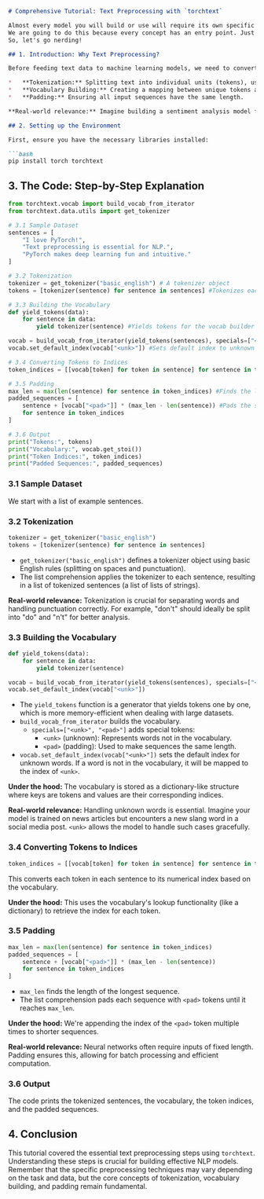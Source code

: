 ```markdown
# Comprehensive Tutorial: Text Preprocessing with `torchtext`

Almost every model you will build or use will require its own specific text preprocessing flow. It is not very viable to try and find a one-size-fits-all solution to this. So, why are we going over this tutorial which tries to go over everything in a broad sense?
We are going to do this because every concept has an entry point. Just as studying the fundamentals of very basic models like linear regression can help you understand more advanced topics like deep learning, studying the fundamentals of text preprocessing and practicing on very simple datasets will help you understand further, more advanced concepts and workflows.
So, let's go nerding!

## 1. Introduction: Why Text Preprocessing?

Before feeding text data to machine learning models, we need to convert it into a numerical format that the models can understand. This process is called text preprocessing. It typically involves:

*   **Tokenization:** Splitting text into individual units (tokens), usually words or subwords.
*   **Vocabulary Building:** Creating a mapping between unique tokens and numerical indices.
*   **Padding:** Ensuring all input sequences have the same length.

**Real-world relevance:** Imagine building a sentiment analysis model for customer reviews. The raw text reviews ("This product is great!", "Terrible experience.") need to be transformed into numerical representations before the model can learn patterns and classify sentiment.

## 2. Setting up the Environment

First, ensure you have the necessary libraries installed:

```bash
pip install torch torchtext
```

## 3. The Code: Step-by-Step Explanation

```python
from torchtext.vocab import build_vocab_from_iterator
from torchtext.data.utils import get_tokenizer

# 3.1 Sample Dataset
sentences = [
    "I love PyTorch!",
    "Text preprocessing is essential for NLP.",
    "PyTorch makes deep learning fun and intuitive."
]

# 3.2 Tokenization
tokenizer = get_tokenizer("basic_english") # A tokenizer object
tokens = [tokenizer(sentence) for sentence in sentences] #Tokenizes each sentence

# 3.3 Building the Vocabulary
def yield_tokens(data):
    for sentence in data:
        yield tokenizer(sentence) #Yields tokens for the vocab builder

vocab = build_vocab_from_iterator(yield_tokens(sentences), specials=["<unk>", "<pad>"]) #Creates vocab object
vocab.set_default_index(vocab["<unk>"]) #Sets default index to unknown token

# 3.4 Converting Tokens to Indices
token_indices = [[vocab[token] for token in sentence] for sentence in tokens] #Converts tokens to indices

# 3.5 Padding
max_len = max(len(sentence) for sentence in token_indices) #Finds the length of the longest sentence
padded_sequences = [
    sentence + [vocab["<pad>"]] * (max_len - len(sentence)) #Pads the sentences with padding token
    for sentence in token_indices
]

# 3.6 Output
print("Tokens:", tokens)
print("Vocabulary:", vocab.get_stoi())
print("Token Indices:", token_indices)
print("Padded Sequences:", padded_sequences)
```

### 3.1 Sample Dataset

We start with a list of example sentences.

### 3.2 Tokenization

```python
tokenizer = get_tokenizer("basic_english")
tokens = [tokenizer(sentence) for sentence in sentences]
```

*   `get_tokenizer("basic_english")` defines a tokenizer object using basic English rules (splitting on spaces and punctuation).
*   The list comprehension applies the tokenizer to each sentence, resulting in a list of tokenized sentences (a list of lists of strings).

**Real-world relevance:** Tokenization is crucial for separating words and handling punctuation correctly. For example, "don't" should ideally be split into "do" and "n't" for better analysis.

### 3.3 Building the Vocabulary

```python
def yield_tokens(data):
    for sentence in data:
        yield tokenizer(sentence)

vocab = build_vocab_from_iterator(yield_tokens(sentences), specials=["<unk>", "<pad>"])
vocab.set_default_index(vocab["<unk>"])
```

*   The `yield_tokens` function is a generator that yields tokens one by one, which is more memory-efficient when dealing with large datasets.
*   `build_vocab_from_iterator` builds the vocabulary.
    *   `specials=["<unk>", "<pad>"]` adds special tokens:
        *   `<unk>` (unknown): Represents words not in the vocabulary.
        *   `<pad>` (padding): Used to make sequences the same length.
*   `vocab.set_default_index(vocab["<unk>"])` sets the default index for unknown words. If a word is not in the vocabulary, it will be mapped to the index of `<unk>`.

**Under the hood:** The vocabulary is stored as a dictionary-like structure where keys are tokens and values are their corresponding indices.

**Real-world relevance:** Handling unknown words is essential. Imagine your model is trained on news articles but encounters a new slang word in a social media post. `<unk>` allows the model to handle such cases gracefully.

### 3.4 Converting Tokens to Indices

```python
token_indices = [[vocab[token] for token in sentence] for sentence in tokens]
```

This converts each token in each sentence to its numerical index based on the vocabulary.

**Under the hood:** This uses the vocabulary's lookup functionality (like a dictionary) to retrieve the index for each token.

### 3.5 Padding

```python
max_len = max(len(sentence) for sentence in token_indices)
padded_sequences = [
    sentence + [vocab["<pad>"]] * (max_len - len(sentence))
    for sentence in token_indices
]
```

*   `max_len` finds the length of the longest sequence.
*   The list comprehension pads each sequence with `<pad>` tokens until it reaches `max_len`.

**Under the hood:** We're appending the index of the `<pad>` token multiple times to shorter sequences.

**Real-world relevance:** Neural networks often require inputs of fixed length. Padding ensures this, allowing for batch processing and efficient computation.

### 3.6 Output

The code prints the tokenized sentences, the vocabulary, the token indices, and the padded sequences.

## 4. Conclusion

This tutorial covered the essential text preprocessing steps using `torchtext`. Understanding these steps is crucial for building effective NLP models. Remember that the specific preprocessing techniques may vary depending on the task and data, but the core concepts of tokenization, vocabulary building, and padding remain fundamental.
```

